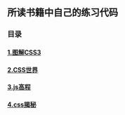 ## 所读书籍中自己的练习代码
### 目录
#### [1.图解CSS3](https://github.com/liuruchao/Practical-code/tree/master/%E5%9B%BE%E8%A7%A3CSS3)
#### [2.CSS世界](https://github.com/liuruchao/Practical-code/tree/master/css-wolrd)
#### [3.js高程](https://github.com/liuruchao/Practical-code/tree/master/js%E9%AB%98%E7%A8%8B)
#### [4.css揭秘](https://github.com/liuruchao/Practical-code/tree/master/CSS%E6%8F%AD%E7%A7%98)